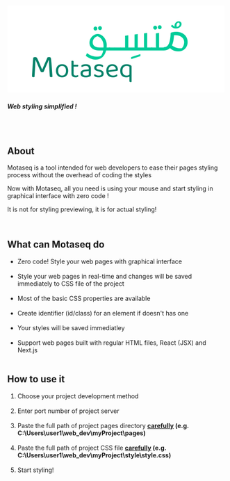 <img src="Motaseq2.png" />
<h4><i>Web styling simplified !</i></h4>
<br><br>
<h2>About</h2>
<p>Motaseq is a tool intended for web developers to ease their pages styling process without the overhead of coding the styles</p>
<p>Now with Motaseq, all you need is using your mouse and start styling in graphical interface with zero code !</p>
<p>It is not for styling previewing, it is for actual styling!</p>
<br>
<h2>What can Motaseq do</h2>
<ul>
  <li>Zero code! Style your web pages with graphical interface</li><br>
  <li>Style your web pages in real-time and changes will be saved immediately to CSS file of the project</li><br>
  <li>Most of the basic CSS properties are available</li><br>
  <li>Create identifier (id/class) for an element if doesn't has one</li><br>
  <li>Your styles will be saved immediatley</li><br>
  <li>Support web pages built with regular HTML files, React (JSX) and Next.js</li><br>
</ul>

<h2>How to use it</h2>
<ol>
  <li>Choose your project development method</li><br>
  <li>Enter port number of project server</li><br>
  <li>Paste the full path of project pages directory <b><u>carefully</u> (e.g. C:\Users\user1\web_dev\myProject\pages)</b></li><br>
  <li>Paste the full path of project CSS file <b><u>carefully</u> (e.g. C:\Users\user1\web_dev\myProject\style\style.css)</b></li><br>
  <li>Start styling!</li><br>
</ol>
  
